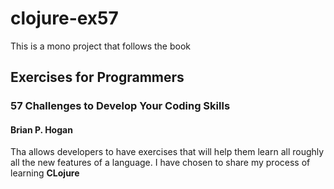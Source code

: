 # clojure-ex57

This is a  mono project that follows the book 
## Exercises for Programmers
### 57 Challenges to Develop Your Coding Skills
#### Brian P. Hogan
Tha allows developers to have exercises that will help them learn all roughly all the new features of a language.
I have chosen to share my process of learning **CLojure**
